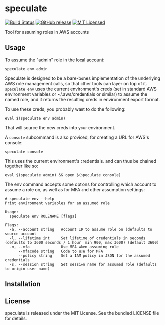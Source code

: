 speculate
=========

[![Build Status](https://img.shields.io/circleci/project/akerl/speculate/master.svg)](https://circleci.com/gh/akerl/speculate)
[![GitHub release](https://img.shields.io/github/release/akerl/speculate.svg)](https://github.com/akerl/speculate/releases)
[![MIT Licensed](https://img.shields.io/badge/license-MIT-green.svg)](https://tldrlegal.com/license/mit-license)

Tool for assuming roles in AWS accounts

## Usage

To assume the "admin" role in the local account:

```
speculate env admin
```

Speculate is designed to be a bare-bones implementation of the underlying AWS role management calls, so that other tools can layer on top of it. `speculate env` uses the current environment's creds (set in standard AWS environment variables or ~/.aws/credentials or similar) to assume the named role, and it returns the resulting creds in environment export format.

To use these creds, you probably want to do the following:

```
eval $(speculate env admin)
```

That will source the new creds into your environment.

A `console` subcommand is also provided, for creating a URL for AWS's console:

```
speculate console
```

This uses the current environment's credentials, and can thus be chained together like so:

```
eval $(speculate admin) && open $(speculate console)
```

The env command accepts some options for controlling which account to assume a role on, as well as for MFA and other assumption settings:

```
# speculate env --help
Print environment variables for an assumed role

Usage:
  speculate env ROLENAME [flags]

Flags:
  -a, --account string   Account ID to assume role on (defaults to source account
  -l, --lifetime int     Set lifetime of credentials in seconds (defaults to 3600 seconds / 1 hour, min 900, max 3600) (default 3600)
  -m, --mfa              Use MFA when assuming role
      --mfacode string   Code to use for MFA
      --policy string    Set a IAM policy in JSON for the assumed credentials
  -s, --session string   Set session name for assumed role (defaults to origin user name)
```

## Installation

## License

speculate is released under the MIT License. See the bundled LICENSE file for details.
